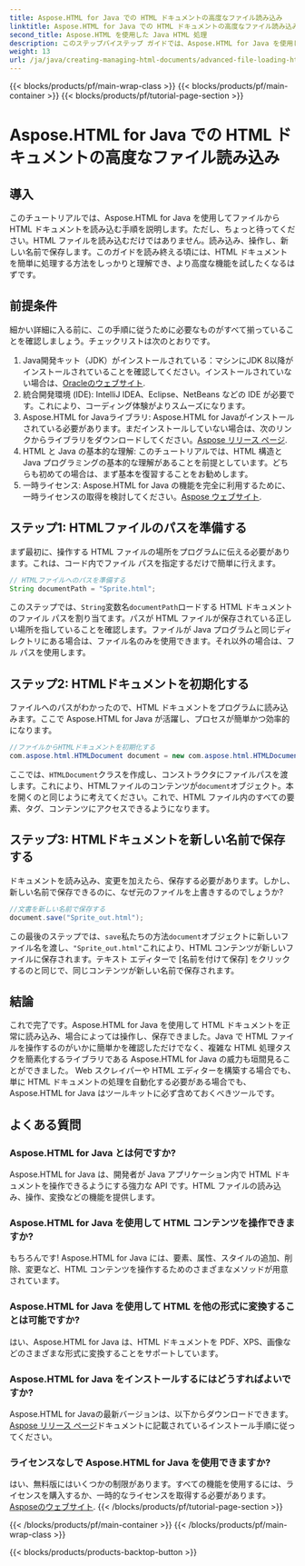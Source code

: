 ```yaml
---
title: Aspose.HTML for Java での HTML ドキュメントの高度なファイル読み込み
linktitle: Aspose.HTML for Java での HTML ドキュメントの高度なファイル読み込み
second_title: Aspose.HTML を使用した Java HTML 処理
description: このステップバイステップ ガイドでは、Aspose.HTML for Java を使用して HTML ドキュメントを読み込み、操作し、保存する方法を学習します。Java プロジェクトで高度な HTML 処理を活用できます。
weight: 13
url: /ja/java/creating-managing-html-documents/advanced-file-loading-html-documents/
---
```


{{< blocks/products/pf/main-wrap-class >}}
{{< blocks/products/pf/main-container >}}
{{< blocks/products/pf/tutorial-page-section >}}

# Aspose.HTML for Java での HTML ドキュメントの高度なファイル読み込み

## 導入
このチュートリアルでは、Aspose.HTML for Java を使用してファイルから HTML ドキュメントを読み込む手順を説明します。ただし、ちょっと待ってください。HTML ファイルを読み込むだけではありません。読み込み、操作し、新しい名前で保存します。このガイドを読み終える頃には、HTML ドキュメントを簡単に処理する方法をしっかりと理解でき、より高度な機能を試したくなるはずです。
## 前提条件
細かい詳細に入る前に、この手順に従うために必要なものがすべて揃っていることを確認しましょう。チェックリストは次のとおりです。
1.  Java開発キット（JDK）がインストールされている：マシンにJDK 8以降がインストールされていることを確認してください。インストールされていない場合は、[Oracleのウェブサイト](https://www.oracle.com/java/technologies/javase-downloads.html).
2. 統合開発環境 (IDE): IntelliJ IDEA、Eclipse、NetBeans などの IDE が必要です。これにより、コーディング体験がよりスムーズになります。
3.  Aspose.HTML for Javaライブラリ: Aspose.HTML for Javaがインストールされている必要があります。まだインストールしていない場合は、次のリンクからライブラリをダウンロードしてください。[Aspose リリース ページ](https://releases.aspose.com/html/java/).
4. HTML と Java の基本的な理解: このチュートリアルでは、HTML 構造と Java プログラミングの基本的な理解があることを前提としています。どちらも初めての場合は、まず基本を復習することをお勧めします。
5. 一時ライセンス: Aspose.HTML for Java の機能を完全に利用するために、一時ライセンスの取得を検討してください。[Aspose ウェブサイト](https://purchase.aspose.com/temporary-license/).

## ステップ1: HTMLファイルのパスを準備する
まず最初に、操作する HTML ファイルの場所をプログラムに伝える必要があります。これは、コード内でファイル パスを指定するだけで簡単に行えます。
```java
// HTMLファイルへのパスを準備する
String documentPath = "Sprite.html";
```
このステップでは、`String`変数名`documentPath`ロードする HTML ドキュメントのファイル パスを割り当てます。パスが HTML ファイルが保存されている正しい場所を指していることを確認します。ファイルが Java プログラムと同じディレクトリにある場合は、ファイル名のみを使用できます。それ以外の場合は、フル パスを使用します。
## ステップ2: HTMLドキュメントを初期化する
ファイルへのパスがわかったので、HTML ドキュメントをプログラムに読み込みます。ここで Aspose.HTML for Java が活躍し、プロセスが簡単かつ効率的になります。
```java
//ファイルからHTMLドキュメントを初期化する
com.aspose.html.HTMLDocument document = new com.aspose.html.HTMLDocument(documentPath);
```
ここでは、`HTMLDocument`クラスを作成し、コンストラクタにファイルパスを渡します。これにより、HTMLファイルのコンテンツが`document`オブジェクト。本を開くのと同じように考えてください。これで、HTML ファイル内のすべての要素、タグ、コンテンツにアクセスできるようになります。
## ステップ3: HTMLドキュメントを新しい名前で保存する
ドキュメントを読み込み、変更を加えたら、保存する必要があります。しかし、新しい名前で保存できるのに、なぜ元のファイルを上書きするのでしょうか?
```java
//文書を新しい名前で保存する
document.save("Sprite_out.html");
```
この最後のステップでは、`save`私たちの方法`document`オブジェクトに新しいファイル名を渡し、`"Sprite_out.html"`これにより、HTML コンテンツが新しいファイルに保存されます。テキスト エディターで [名前を付けて保存] をクリックするのと同じで、同じコンテンツが新しい名前で保存されます。
## 結論
これで完了です。Aspose.HTML for Java を使用して HTML ドキュメントを正常に読み込み、場合によっては操作し、保存できました。Java で HTML ファイルを操作するのがいかに簡単かを確認しただけでなく、複雑な HTML 処理タスクを簡素化するライブラリである Aspose.HTML for Java の威力も垣間見ることができました。
Web スクレイパーや HTML エディターを構築する場合でも、単に HTML ドキュメントの処理を自動化する必要がある場合でも、Aspose.HTML for Java はツールキットに必ず含めておくべきツールです。
## よくある質問
### Aspose.HTML for Java とは何ですか?
Aspose.HTML for Java は、開発者が Java アプリケーション内で HTML ドキュメントを操作できるようにする強力な API です。HTML ファイルの読み込み、操作、変換などの機能を提供します。
### Aspose.HTML for Java を使用して HTML コンテンツを操作できますか?
もちろんです! Aspose.HTML for Java には、要素、属性、スタイルの追加、削除、変更など、HTML コンテンツを操作するためのさまざまなメソッドが用意されています。
### Aspose.HTML for Java を使用して HTML を他の形式に変換することは可能ですか?
はい、Aspose.HTML for Java は、HTML ドキュメントを PDF、XPS、画像などのさまざまな形式に変換することをサポートしています。
### Aspose.HTML for Java をインストールするにはどうすればよいですか?
 Aspose.HTML for Javaの最新バージョンは、以下からダウンロードできます。[Aspose リリース ページ](https://releases.aspose.com/html/java/)ドキュメントに記載されているインストール手順に従ってください。
### ライセンスなしで Aspose.HTML for Java を使用できますか?
はい、無料版にはいくつかの制限があります。すべての機能を使用するには、ライセンスを購入するか、一時的なライセンスを取得する必要があります。[Asposeのウェブサイト](https://purchase.aspose.com/temporary-license/).
{{< /blocks/products/pf/tutorial-page-section >}}

{{< /blocks/products/pf/main-container >}}
{{< /blocks/products/pf/main-wrap-class >}}

{{< blocks/products/products-backtop-button >}}
